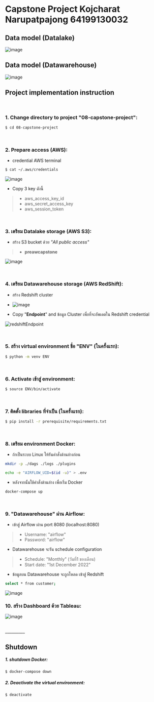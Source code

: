 # Capstone Project Kojcharat Narupatpajong 64199130032

## Data model (Datalake)
![image](https://user-images.githubusercontent.com/111840507/208472009-2328bcae-0a24-4740-82dc-4ccac958f187.png)
<br>

## Data model (Datawarehouse)
![image](https://user-images.githubusercontent.com/111840507/208472125-464ef7e9-ca55-43f3-bcbd-39576ffb3547.png)
<br>

## Project implementation instruction
<br>

### 1. Change directory to project **"08-capstone-project"**:
```sh
$ cd 08-capstone-project
```
<br>

### 2. Prepare access (AWS):
- credential AWS terminal
```sh
$ cat ~/.aws/credentials
```
![image](https://user-images.githubusercontent.com/111840507/208474090-342073eb-acc9-4bd9-857f-fc29ebe2205f.png)

- Copy 3 key ดังนี้ <br>

> - aws_access_key_id
> - aws_secret_access_key
> - aws_session_token

<br>

### 3. เตรียม Datalake storage (AWS S3):
- สร้าง S3 bucket ด้วย *"All public access"*
> - **preawcapstone**

![image](https://user-images.githubusercontent.com/111840507/208476326-dc5bb3ae-ef89-430c-adff-b03e2c417aa8.png)

<br>

### 4. เตรียม Datawarehouse storage (AWS RedShift):
- สร้าง Redshift cluster 

- ![image](https://user-images.githubusercontent.com/111840507/208477331-5aefa8a4-65f2-455d-8e81-bc7ebe733c3e.png)

- Copy "**Endpoint**" and ข้อมูล Cluster  เพื่อที่จะอัพเดตใน Redshift credential

![redshiftEndpoint](document/redshiftEndpoint.png)

<br>

### 5. สร้าง virtual environment ชื่อ **"ENV"** (ในครั้งแรก):
```sh
$ python -m venv ENV
```
<br>

### 6. Activate เข้าสู่ environment:
```sh
$ source ENV/bin/activate
```
<br>

### 7. ติดตั้ง libraries ที่จำเป็น (ในครั้งแรก):
```sh
$ pip install -r prerequisite/requirements.txt
```
<br>

### 8. เตรียม environment Docker:
- ถ้าเป็นระบบ Linux  ให้รันคำสั่งด้านล่างก่อน 

```sh
mkdir -p ./dags ./logs ./plugins
```
```sh
echo -e "AIRFLOW_UID=$(id -u)" > .env
```

- หลังจากนั้นใช้คำสั่งด้านล่าง เพื่อเริ่ม  Docker

```sh
docker-compose up
```
<br>

### 9. **"Datawarehouse"** ผ่าน Airflow:
- เข้าสู่ Airflow ผ่าน port 8080 (localhost:8080) 
> - Username: "airflow"<br>
> - Password: "airflow"<br>

-  Datawarehouse จะรัน schedule configuration
> - Schedule: "Monthly" (วันที่1 ของเดือน)<br>
> - Start date: "1st December 2022"



- ข้อมูลบน Datawarehouse จะถูกโหลด เข้าสู่  Redshift 
```sh
select * from customer;
```
![image](https://user-images.githubusercontent.com/111840507/208483226-fb4dbcd0-e6de-4f5d-a10c-00e3376fb7e3.png)
<br>

### 10. สร้าง Dashboard ด้วย Tableau:

![image](https://user-images.githubusercontent.com/111840507/208483805-2bf94c71-d30b-4197-8387-5989a5ffe041.png)

<br>
__________
<br>

## Shutdown 
##### 1. shutdown Docker:
```sh
$ docker-compose down
```

##### 2. Deactivate the virtual environment:
```sh
$ deactivate
```
